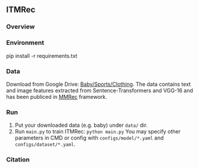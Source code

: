 ## ITMRec

### Overview

### Environment

pip install -r requirements.txt

### Data

Download from Google Drive: [Baby/Sports/Clothing](https://drive.google.com/drive/folders/1BxObpWApHbGx9jCQGc8z52cV3t9_NE0f?usp=sharing).
The data contains text and image features extracted from Sentence-Transformers and VGG-16 and has been publiced in [MMRec](https://github.com/enoche/MMRec) framework.

### Run
1. Put your downloaded data (e.g. baby) under `data/` dir.
2. Run `main.py` to train ITMRec:
  `python main.py`
You may specify other parameters in CMD or config with `configs/model/*.yaml` and `configs/dataset/*.yaml`. 

### Citation
